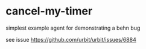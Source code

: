 # cancel-my-timer
simplest example agent for demonstrating a behn bug

see issue https://github.com/urbit/urbit/issues/6884
